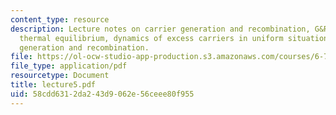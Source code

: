 ```yaml
---
content_type: resource
description: Lecture notes on carrier generation and recombination, G&R rates outside
  thermal equilibrium, dynamics of excess carriers in uniform situations, and surface
  generation and recombination.
file: https://ol-ocw-studio-app-production.s3.amazonaws.com/courses/6-720j-integrated-microelectronic-devices-spring-2007/58cdd6312da243d9062e56ceee80f955_lecture5.pdf
file_type: application/pdf
resourcetype: Document
title: lecture5.pdf
uid: 58cdd631-2da2-43d9-062e-56ceee80f955
---
```

